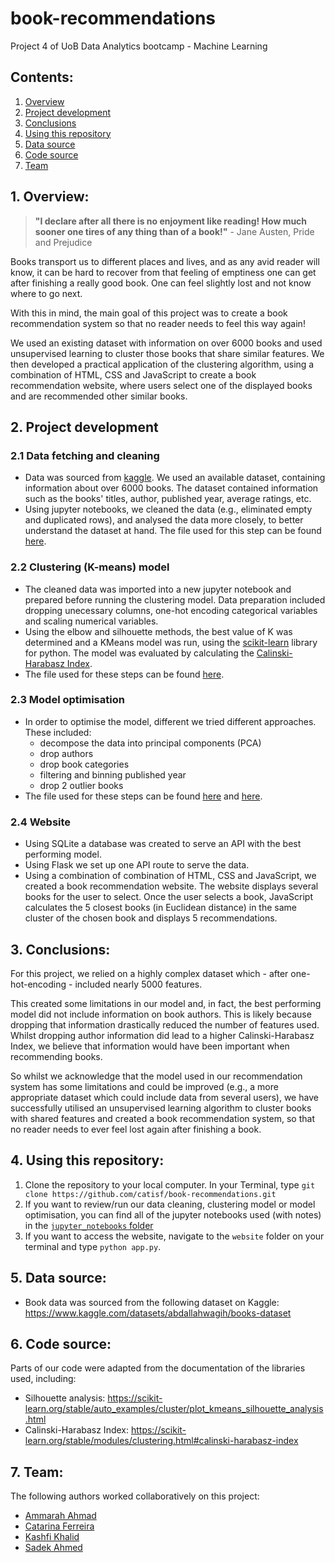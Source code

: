 # book-recommendations
Project 4 of UoB Data Analytics bootcamp - Machine Learning

## Contents:
1. [Overview](https://github.com/catisf/book-recommendations/blob/main/README.md#1-overview)
2. [Project development](https://github.com/catisf/book-recommendations/blob/main/README.md#2-project-development)
3. [Conclusions](https://github.com/catisf/book-recommendations/blob/main/README.md#3-conclusions)
4. [Using this repository](https://github.com/catisf/book-recommendations/blob/main/README.md#4-using-this-repository)
5. [Data source](https://github.com/catisf/book-recommendations/blob/main/README.md#5-data-source)
6. [Code source](https://github.com/catisf/book-recommendations/blob/main/README.md#6-code-source)
7. [Team](https://github.com/catisf/book-recommendations/blob/main/README.md#7-team)

## 1. Overview:
> **"I declare after all there is no enjoyment like reading! How much sooner one tires of any thing than of a book!"** - Jane Austen, Pride and Prejudice

Books transport us to different places and lives, and as any avid reader will know, it can be hard to recover from that feeling of emptiness one can get after finishing a really good book. One can feel slightly lost and not know where to go next. 

With this in mind, the main goal of this project was to create a book recommendation system so that no reader needs to feel this way again! 

We used an existing dataset with information on over 6000 books and used unsupervised learning to cluster those books that share similar features. We then developed a practical application of the clustering algorithm, using a combination of HTML, CSS and JavaScript to create a book recommendation website, where users select one of the displayed books and are recommended other similar books. 

## 2. Project development 
### 2.1 Data fetching and cleaning
- Data was sourced from [kaggle](https://www.kaggle.com/). We used an available dataset, containing information about over 6000 books. The dataset contained information such as the books' titles, author, published year, average ratings, etc. 
- Using jupyter notebooks, we cleaned the data (e.g., eliminated empty and duplicated rows), and analysed the data more closely, to better understand the dataset at hand. The file used for this step can be found [here](https://github.com/catisf/book-recommendations/blob/main/jupyter_notebooks/cleaning_data.ipynb).

### 2.2 Clustering (K-means) model 
- The cleaned data was imported into a new jupyter notebook and prepared before running the clustering model. Data preparation included dropping unecessary columns, one-hot encoding categorical variables and scaling numerical variables.
- Using the elbow and silhouette methods, the best value of K was determined and a KMeans model was run, using the [scikit-learn](https://scikit-learn.org/stable/) library for python. The model was evaluated by calculating the [Calinski-Harabasz Index](https://scikit-learn.org/stable/modules/clustering.html#calinski-harabasz-index). 
- The file used for these steps can be found [here](https://github.com/catisf/book-recommendations/blob/main/jupyter_notebooks/clustering_model.ipynb).

### 2.3 Model optimisation
- In order to optimise the model, different we tried different approaches. These included: 
    - decompose the data into principal components (PCA)
    - drop authors
    - drop book categories
    - filtering and binning published year
    - drop 2 outlier books
- The file used for these steps can be found [here](https://github.com/catisf/book-recommendations/blob/main/jupyter_notebooks/model_optimisation.ipynb) and [here](https://github.com/catisf/book-recommendations/blob/main/jupyter_notebooks/model_optimisation_no_outliers.ipynb).

### 2.4 Website
- Using SQLite a database was created to serve an API with the best performing model. 
- Using Flask we set up one API route to serve the data.
- Using a combination of combination of HTML, CSS and JavaScript, we created a book recommendation website. The website displays several books for the user to select. Once the user selects a book, JavaScript calculates the 5 closest books (in Euclidean distance) in the same cluster of the chosen book and displays 5 recommendations.

## 3. Conclusions:
For this project, we relied on a highly complex dataset which - after one-hot-encoding - included nearly 5000 features. 

This created some limitations in our model and, in fact, the best performing model did not include information on book authors. This is likely because dropping that information drastically reduced the number of features used. Whilst dropping author information did lead to a higher Calinski-Harabasz Index, we believe that information would have been important when recommending books. 

So whilst we acknowledge that the model used in our recommendation system has some limitations and could be improved (e.g., a more appropriate dataset which could include data from several users), we have successfully utilised an unsupervised learning algorithm to cluster books with shared features and created a book recommendation system, so that no reader needs to ever feel lost again after finishing a book.

## 4. Using this repository:
1. Clone the repository to your local computer. In your Terminal, type `git clone https://github.com/catisf/book-recommendations.git`
2. If you want to review/run our data cleaning, clustering model or model optimisation, you can find all of the jupyter notebooks used (with notes) in the [`jupyter_notebooks` folder](https://github.com/catisf/book-recommendations/tree/main/jupyter_notebooks)
3. If you want to access the website, navigate to the `website` folder on your terminal and type `python app.py`. 

## 5. Data source:
- Book data was sourced from the following dataset on Kaggle: https://www.kaggle.com/datasets/abdallahwagih/books-dataset

## 6. Code source:
Parts of our code were adapted from the documentation of the libraries used, including:
- Silhouette analysis: https://scikit-learn.org/stable/auto_examples/cluster/plot_kmeans_silhouette_analysis.html
- Calinski-Harabasz Index: https://scikit-learn.org/stable/modules/clustering.html#calinski-harabasz-index


## 7. Team:
The following authors worked collaboratively on this project:
- [Ammarah Ahmad](https://github.com/Amarah010)
- [Catarina Ferreira](https://github.com/catisf)
- [Kashfi Khalid](https://github.com/kashfi-khalid)
- [Sadek Ahmed](https://github.com/Sadek-Ahmed16)




